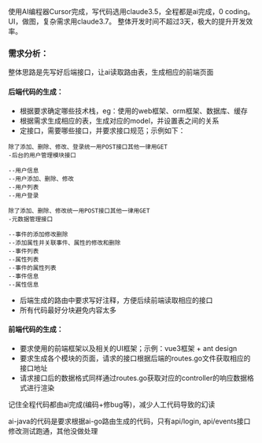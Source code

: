 使用AI编程器Cursor完成，写代码选用claude3.5，全程都是ai完成，0 coding。
UI，做图，复杂需求用claude3.7。
整体开发时间不超过3天，极大的提升开发效率。

### 需求分析：
整体思路是先写好后端接口，让ai读取路由表，生成相应的前端页面

#### 后端代码的生成：
- 根据要求确定哪些技术栈，eg：使用的web框架、orm框架、数据库、缓存
- 根据需求生成相应的表，生成对应的model，并设置表之间的关系
- 定接口，需要哪些接口，并要求接口规范；示例如下：

```
除了添加、删除、修改、登录统一用POST接口其他一律用GET
-后台的用户管理模块接口

--用户信息
--用户添加、删除、修改
--用户列表
--用户登录
```

```
除了添加、删除、修改统一用POST接口其他一律用GET
-元数据管理接口

--事件的添加修改删除
--添加属性并关联事件、属性的修改和删除
--事件列表
--属性列表
--事件的属性列表
--事件信息
--属性信息
```

- 后端生成的路由中要求写好注释，方便后续前端读取相应的接口
- 所有代码最好分块避免内容太多


#### 前端代码的生成：
- 要求使用的前端框架以及相关的UI框架；示例：vue3框架 + ant design
- 要求生成各个模块的页面，请求的接口根据后端的routes.go文件获取相应的接口地址
- 请求接口后的数据格式同样通过routes.go获取对应的controller的响应数据格式进行渲染


记住全程代码都由ai完成(编码+修bug等)，减少人工代码导致的幻读

ai-java的代码是要求根据ai-go路由生成的代码，只有api/login, api/events接口修改测试跑通，其他没做处理

